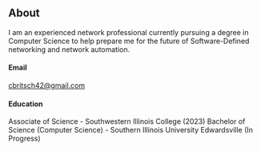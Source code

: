 
## About

I am an experienced network professional currently pursuing a degree in Computer Science to help prepare me for the future of Software-Defined networking and network automation.

#### Email
cbritsch42@gmail.com

#### Education
Associate of Science - Southwestern Illinois College (2023)
Bachelor of Science (Computer Science) - Southern Illinois University Edwardsville (In Progress)
